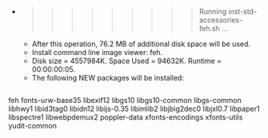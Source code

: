 * >>>>>>>>> Running inst-std-accessories-feh.sh ...
  * After this operation, 76.2 MB of additional disk space will be used.
  * Install command line image viewer: feh.
  * Disk size = 4557984K. Space Used = 94632K. Runtime = 00:00:00:05.
  * The following NEW packages will be installed:
  ```bash
feh fonts-urw-base35 libexif12 libgs10 libgs10-common
libgs-common libhwy1 libid3tag0 libidn12 libijs-0.35
libimlib2 libjbig2dec0 libjxl0.7 libpaper1 libspectre1
libwebpdemux2 poppler-data xfonts-encodings xfonts-utils yudit-common
  ```
